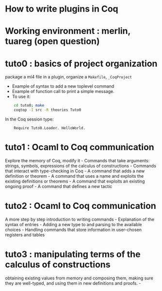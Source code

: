 How to write plugins in Coq
===========================
  # Working environment : merlin, tuareg (open question)
  # tuto0 : basics of project organization
  package a ml4 file in a plugin, organize a `Makefile`, `_CoqProject`
  - Example of syntax to add a new toplevel command
  - Example of function call to print a simple message.
  - To use it:

```bash
    cd tuto0; make
    coqtop -I src -R theories Tuto0
```

  In the Coq session type:
```coq
    Require Tuto0.Loader. HelloWorld.
```

  # tuto1 : Ocaml to Coq communication
  Explore the memory of Coq, modify it
    - Commands that take arguments: strings, symbols, expressions of the calculus of constructions
    - Commands that interact with type-checking in Coq
    - A command that adds a new definition or theorem
    - A command that uses a name and exploits the existing definitions
      or theorems
    - A command that exploits an existing ongoing proof
    - A command that defines a new tactic

  # tuto2 : Ocaml to Coq communication
  A more step by step introduction to writing commands
    - Explanation of the syntax of entries
    - Adding a new type to and parsing to the available choices
    - Handling commands that store information in user-chosen registers and tables


  # tuto3 : manipulating terms of the calculus of constructions
  obtaining existing values from memory and composing them, making sure
  they are well-typed, and using them in new definitions and proofs.
    - 
  
    
    